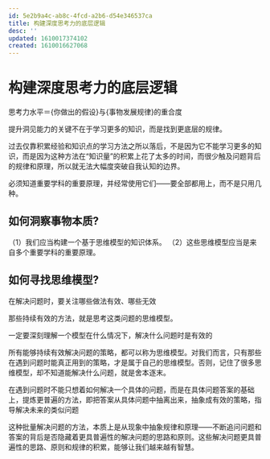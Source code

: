 ```yaml
---
id: 5e2b9a4c-ab8c-4fcd-a2b6-d54e346537ca
title: 构建深度思考力的底层逻辑
desc: ''
updated: 1610017374102
created: 1610016627068
---
```


# 构建深度思考力的底层逻辑

思考力水平＝{你做出的假设}与{事物发展规律}的重合度

提升洞见能力的关键不在于学习更多的知识，而是找到更底层的规律。

过去仅靠积累经验和知识点的学习方法之所以落后，不是因为它不能学习更多的知识，而是因为这种方法在“知识量”的积累上花了太多的时间，而很少触及问题背后的规律和原理，所以就无法大幅度突破自我认知的边界。

必须知道重要学科的重要原理，并经常使用它们——要全部都用上，而不是只用几种。

## 如何洞察事物本质?

（1）我们应当构建一个基于思维模型的知识体系。
（2）这些思维模型应当是来自多个重要学科的重要原理。

## 如何寻找思维模型?

在解决问题时，要关注哪些做法有效、哪些无效

那些持续有效的方法，就是思考这类问题的思维模型。

一定要深刻理解一个模型在什么情况下，解决什么问题时是有效的

所有能够持续有效解决问题的策略，都可以称为思维模型。对我们而言，只有那些在遇到问题时能真正用到的策略，才是属于自己的思维模型。否则，记住了很多思维模型，却不知道能解决什么问题，就是舍本逐末。

在遇到问题时不能只想着如何解决一个具体的问题，而是在具体问题答案的基础上，提炼更普遍的方法，即把答案从具体问题中抽离出来，抽象成有效的策略，指导解决未来的类似问题

这种批量解决问题的方法，本质上是从现象中抽象规律和原理——不断追问问题和答案的背后是否隐藏着更具普遍性的解决问题的思路和原则。这些解决问题更具普遍性的思路、原则和规律的积累，能够让我们越来越有智慧。